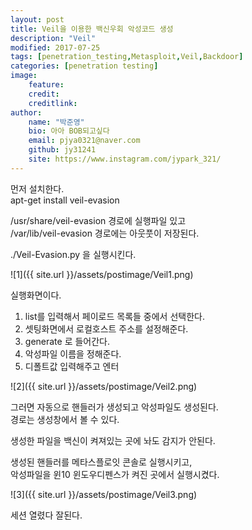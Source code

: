 ```yaml
---
layout: post
title: Veil을 이용한 백신우회 악성코드 생성
description: "Veil"
modified: 2017-07-25
tags: [penetration_testing,Metasploit,Veil,Backdoor]
categories: [penetration testing]
image:
    feature:
    credit:
    creditlink:
author:
    name: "박준영"
    bio: 아아 BOB되고싶다
    email: pjya0321@naver.com
    github: jy31241
    site: https://www.instagram.com/jypark_321/
---
```

먼저 설치한다.  
apt-get install veil-evasion  


/usr/share/veil-evasion 경로에 실행파일 있고  
/var/lib/veil-evasion 경로에는 아웃풋이 저장된다.  

./Veil-Evasion.py 을 실행시킨다.  

![1]({{ site.url }}/assets/postimage/Veil1.png)

실행화면이다.  
1. list를 입력해서 페이로드 목록들 중에서 선택한다.  
2. 셋팅화면에서 로컬호스트 주소를 설정해준다.  
3. generate 로 들어간다.  
4. 악성파일 이름을 정해준다.  
5. 디폴트값 입력해주고 엔터  

![2]({{ site.url }}/assets/postimage/Veil2.png)

그러면 자동으로 핸들러가 생성되고 악성파일도 생성된다.  
경로는 생성창에서 볼 수 있다.  

생성한 파일을 백신이 켜져있는 곳에 놔도 감지가 안된다.  

생성된 핸들러를 메타스플로잇 콘솔로 실행시키고,  
악성파일을 윈10 윈도우디펜스가 켜진 곳에서 실행시켰다.  

![3]({{ site.url }}/assets/postimage/Veil3.png)  

세션 열렸다 잘된다.